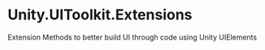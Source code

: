 # Unity.UIToolkit.Extensions
Extension Methods to better build UI through code using Unity UIElements

